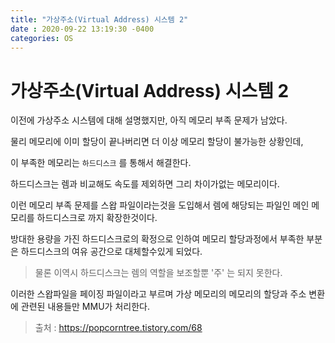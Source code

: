 ```yaml
---
title: "가상주소(Virtual Address) 시스템 2"
date : 2020-09-22 13:19:30 -0400
categories: OS
---
```


# 가상주소(Virtual Address) 시스템 2

이전에 가상주소 시스템에 대해 설명했지만, 아직 메모리 부족 문제가 남았다.

물리 메모리에 이미 할당이 끝나버리면 더 이상 메모리 할당이 불가능한 상황인데,

이 부족한 메모리는 ```하드디스크``` 를 통해서 해결한다.

하드디스크는 렘과 비교해도 속도를 제외하면 그리 차이가없는 메모리이다.

이런 메모리 부족 문제를 스왑 파일이라는것을 도입해서 렘에 해당되는 파일인 메인 메모리를 하드디스크로 까지 확장한것이다.

방대한 용량을 가진 하드디스크로의 확정으로 인하여 메모리 할당과정에서 부족한 부분은 하드디스크의 여유 공간으로 대체할수있게 되었다.

> 물론 이역시 하드디스크는 렘의 역할을 보조할뿐 '주' 는 되지 못한다.

이러한 스왑파일을 페이징 파일이라고 부르며 가상 메모리의 메모리의 할당과 주소 변환에 관련된 내용들만 MMU가 처리한다.





> 출처 : https://popcorntree.tistory.com/68
